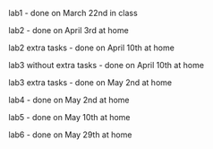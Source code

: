 lab1 - done on March 22nd in class

lab2 - done on April 3rd at home

lab2 extra tasks - done on April 10th at home

lab3 without extra tasks - done on April 10th at home

lab3 extra tasks - done on May 2nd at home

lab4 - done on May 2nd at home

lab5 - done on May 10th at home

lab6 - done on May 29th at home
